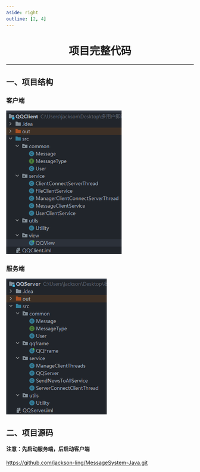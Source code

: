 ```yaml
---
aside: right
outline: [2, 4]
---
```


<h1 style="text-align: center; font-weight: bold;">项目完整代码</h1>

---

## 一、项目结构

### 客户端

![alt text](客户端最终项目结构.png)

### 服务端

![alt text](服务端最终项目结构.png)

## 二、项目源码

#### 注意：先启动服务端，后启动客户端

https://github.com/jackson-ling/MessageSystem-Java.git
